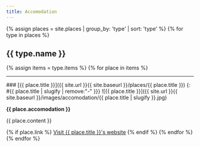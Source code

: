 ```yaml
---
title: Accomodation
---
```


{% assign places = site.places | group_by: 'type' | sort: 'type' %}
{% for type in places %}
## {{ type.name }}
{% assign items = type.items %}
{% for place in items %}
<hr />
### [{{ place.title }}]({{ site.url }}{{ site.baseurl }}/places/{{ place.title }}) 
{: #{{ place.title | slugify | remove:"-" }}}
![{{ place.title }}]({{ site.url }}{{ site.baseurl }}/images/accomodation/{{ place.title | slugify }}.jpg)

**{{ place.accomodation }}**

{{ place.content }}

{% if place.link %}
<a href="{{ place.link }}">Visit {{ place.title }}'s website</a>
{% endif %}
{% endfor %}
{% endfor %}

